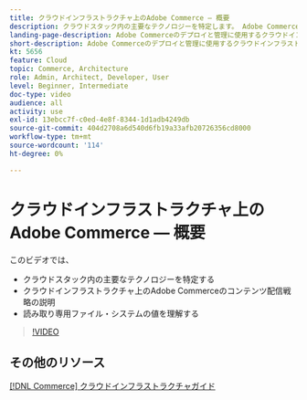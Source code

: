 ```yaml
---
title: クラウドインフラストラクチャ上のAdobe Commerce — 概要
description: クラウドスタック内の主要なテクノロジーを特定しま​す。 Adobe Commerceのコンテンツ配信戦略について説明します。 読み取り専用ファイルシステムの値を理解します。
landing-page-description: Adobe Commerceのデプロイと管理に使用するクラウドインフラストラクチャの概要については、このビデオシリーズをご覧ください。
short-description: Adobe Commerceのデプロイと管理に使用するクラウドインフラストラクチャの概要については、このビデオシリーズをご覧ください。
kt: 5656
feature: Cloud
topic: Commerce, Architecture
role: Admin, Architect, Developer, User
level: Beginner, Intermediate
doc-type: video
audience: all
activity: use
exl-id: 13ebcc7f-c0ed-4e8f-8344-1d1adb4249db
source-git-commit: 404d2708a6d540d6fb19a33afb20726356cd8000
workflow-type: tm+mt
source-wordcount: '114'
ht-degree: 0%

---
```


# クラウドインフラストラクチャ上のAdobe Commerce — 概要

このビデオでは、

- クラウドスタック内の主要なテクノロジーを特定す&#x200B;る
- クラウドインフラストラクチャ上のAdobe Commerceのコンテンツ配信戦略の説明
- 読み取り専用ファイル・システムの値を理解する

>[!VIDEO](https://video.tv.adobe.com/v/35298?quality=12&learn=on)

## その他のリソース

[[!DNL Commerce] クラウドインフラストラクチャガイド](https://experienceleague.adobe.com/docs/commerce-cloud-service/user-guide/overview.html)
